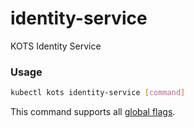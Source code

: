 # identity-service

KOTS Identity Service

### Usage

```bash
kubectl kots identity-service [command]
```

This command supports all [global flags](kots-cli-global-flags).